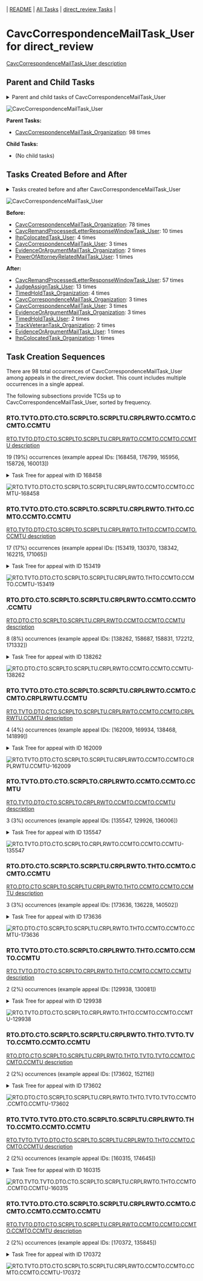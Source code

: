 <!-- DO NOT EDIT THIS FILE.  This file is autogenerated. -->
| [README](../README.md) | [All Tasks](../alltasks.md) | [direct_review Tasks](tasklist.md) |

# CavcCorrespondenceMailTask_User for direct_review

[CavcCorrespondenceMailTask_User description](../descr/CavcCorrespondenceMailTask_User.md)

## Parent and Child Tasks

<details><summary markdown='span'>Parent and child tasks of CavcCorrespondenceMailTask_User
</summary>

```
digraph G {
rankdir=LR;
node [shape=box]
"CavcCorrespondenceMailTask_Organization" -> "CavcCorrespondenceMailTask_User" [label=98]
}
```
</details>

![CavcCorrespondenceMailTask_User](dot/CavcCorrespondenceMailTask_User-parentchild.dot.png)

**Parent Tasks:**

   * [CavcCorrespondenceMailTask_Organization](CavcCorrespondenceMailTask_Organization.md): 98 times

**Child Tasks:**

   * (No child tasks)

## Tasks Created Before and After

<details><summary markdown='span'>Tasks created before and after CavcCorrespondenceMailTask_User</summary>

```
digraph G {
rankdir=LR;

"CavcCorrespondenceMailTask_User" -> "CavcRemandProcessedLetterResponseWindowTask_User" [label=57]
"CavcCorrespondenceMailTask_User" -> "JudgeAssignTask_User" [label=13]
"CavcCorrespondenceMailTask_User" -> "TimedHoldTask_Organization" [label=4]
"CavcCorrespondenceMailTask_User" -> "EvidenceOrArgumentMailTask_Organization" [label=3]
"CavcCorrespondenceMailTask_User" -> "CavcCorrespondenceMailTask_User" [label=3]
"CavcCorrespondenceMailTask_User" -> "CavcCorrespondenceMailTask_Organization" [label=3]
"CavcCorrespondenceMailTask_User" -> "TrackVeteranTask_Organization" [label=2]
"CavcCorrespondenceMailTask_User" -> "TimedHoldTask_User" [label=2]
"CavcCorrespondenceMailTask_User" -> "IhpColocatedTask_Organization" [label=1]
"CavcCorrespondenceMailTask_User" -> "EvidenceOrArgumentMailTask_User" [label=1]
"CavcCorrespondenceMailTask_Organization" -> "CavcCorrespondenceMailTask_User" [label=78]
"CavcRemandProcessedLetterResponseWindowTask_User" -> "CavcCorrespondenceMailTask_User" [label=10]
"IhpColocatedTask_User" -> "CavcCorrespondenceMailTask_User" [label=4]
"CavcCorrespondenceMailTask_User" -> "CavcCorrespondenceMailTask_User" [label=3]
"EvidenceOrArgumentMailTask_Organization" -> "CavcCorrespondenceMailTask_User" [label=2]
"PowerOfAttorneyRelatedMailTask_User" -> "CavcCorrespondenceMailTask_User" [label=1]
}
```
</details>

![CavcCorrespondenceMailTask_User](dot/CavcCorrespondenceMailTask_User.dot.png)

**Before:**

   * [CavcCorrespondenceMailTask_Organization](CavcCorrespondenceMailTask_Organization.md): 78 times
   * [CavcRemandProcessedLetterResponseWindowTask_User](CavcRemandProcessedLetterResponseWindowTask_User.md): 10 times
   * [IhpColocatedTask_User](IhpColocatedTask_User.md): 4 times
   * [CavcCorrespondenceMailTask_User](CavcCorrespondenceMailTask_User.md): 3 times
   * [EvidenceOrArgumentMailTask_Organization](EvidenceOrArgumentMailTask_Organization.md): 2 times
   * [PowerOfAttorneyRelatedMailTask_User](PowerOfAttorneyRelatedMailTask_User.md): 1 times

**After:**

   * [CavcRemandProcessedLetterResponseWindowTask_User](CavcRemandProcessedLetterResponseWindowTask_User.md): 57 times
   * [JudgeAssignTask_User](JudgeAssignTask_User.md): 13 times
   * [TimedHoldTask_Organization](TimedHoldTask_Organization.md): 4 times
   * [CavcCorrespondenceMailTask_Organization](CavcCorrespondenceMailTask_Organization.md): 3 times
   * [CavcCorrespondenceMailTask_User](CavcCorrespondenceMailTask_User.md): 3 times
   * [EvidenceOrArgumentMailTask_Organization](EvidenceOrArgumentMailTask_Organization.md): 3 times
   * [TimedHoldTask_User](TimedHoldTask_User.md): 2 times
   * [TrackVeteranTask_Organization](TrackVeteranTask_Organization.md): 2 times
   * [EvidenceOrArgumentMailTask_User](EvidenceOrArgumentMailTask_User.md): 1 times
   * [IhpColocatedTask_Organization](IhpColocatedTask_Organization.md): 1 times

## Task Creation Sequences

There are 98 total occurrences of CavcCorrespondenceMailTask_User among appeals in the direct_review docket.  This count includes multiple occurrences in a single appeal.

The following subsections provide TCSs up to CavcCorrespondenceMailTask_User, sorted by frequency.

### RTO.TVTO.DTO.CTO.SCRPLTO.SCRPLTU.CRPLRWTO.CCMTO.CCMTO.CCMTU

[RTO.TVTO.DTO.CTO.SCRPLTO.SCRPLTU.CRPLRWTO.CCMTO.CCMTO.CCMTU description](../descr/RTO.TVTO.DTO.CTO.SCRPLTO.SCRPLTU.CRPLRWTO.CCMTO.CCMTO.CCMTU.md)

19 (19%) occurrences (example appeal IDs: [168458, 176799, 165956, 158726, 160013])

<details><summary markdown='span'>Task Tree for appeal with ID 168458</summary>

```
@startuml
skinparam {
  ObjectBorderColor #555
  ObjectBorderThickness 0
  ObjectFontStyle bold
  ObjectFontSize 14
  ObjectAttributeFontColor #333
  ObjectAttributeFontSize 12
}
  object 0.RootTask #8dd3c7 {
Organization
}
  object 1.TrackVeteranTask #bebada {
Organization
}
  object 2.DistributionTask #ffffb3 {
Organization
}
  object 3.CavcTask #bcbd22 {
Organization
}
  object 4.SendCavcRemandProcessedLetterTask #7f7f7f {
Organization
}
  object 5.SendCavcRemandProcessedLetterTask #7f7f7f {
User
}
  object 6.CavcRemandProcessedLetterResponseWindowTask #1f77b4 {
Organization
}
  object 7.TimedHoldTask #fccde5 {
Organization
}
  object 8.CavcCorrespondenceMailTask #1f77b4 {
Organization
}
  object 9.CavcCorrespondenceMailTask #1f77b4 {
Organization
}
  object 10.CavcCorrespondenceMailTask #1f77b4 {
User  <back:white>    </back>
}
  object 11.CavcRemandProcessedLetterResponseWindowTask #1f77b4 {
User
}
  object 12.JudgeAssignTask #ccebc5 {
User
}
  object 13.JudgeDecisionReviewTask #d9d9d9 {
User
}
  object 14.AttorneyTask #bc80bd {
User
}
  object 15.TrackVeteranTask #bebada {
Organization
}
0.RootTask -- 1.TrackVeteranTask
0.RootTask -- 2.DistributionTask
2.DistributionTask -- 3.CavcTask
3.CavcTask -- 4.SendCavcRemandProcessedLetterTask
4.SendCavcRemandProcessedLetterTask -- 5.SendCavcRemandProcessedLetterTask
3.CavcTask -- 6.CavcRemandProcessedLetterResponseWindowTask
6.CavcRemandProcessedLetterResponseWindowTask -- 7.TimedHoldTask
0.RootTask -- 8.CavcCorrespondenceMailTask
8.CavcCorrespondenceMailTask -- 9.CavcCorrespondenceMailTask
9.CavcCorrespondenceMailTask -- 10.CavcCorrespondenceMailTask
6.CavcRemandProcessedLetterResponseWindowTask -- 11.CavcRemandProcessedLetterResponseWindowTask
0.RootTask -- 12.JudgeAssignTask
0.RootTask -- 13.JudgeDecisionReviewTask
13.JudgeDecisionReviewTask -- 14.AttorneyTask
0.RootTask -- 15.TrackVeteranTask
@enduml
```
</details>

![RTO.TVTO.DTO.CTO.SCRPLTO.SCRPLTU.CRPLRWTO.CCMTO.CCMTO.CCMTU-168458](uml/RTO.TVTO.DTO.CTO.SCRPLTO.SCRPLTU.CRPLRWTO.CCMTO.CCMTO.CCMTU-168458.png)

### RTO.TVTO.DTO.CTO.SCRPLTO.SCRPLTU.CRPLRWTO.THTO.CCMTO.CCMTO.CCMTU

[RTO.TVTO.DTO.CTO.SCRPLTO.SCRPLTU.CRPLRWTO.THTO.CCMTO.CCMTO.CCMTU description](../descr/RTO.TVTO.DTO.CTO.SCRPLTO.SCRPLTU.CRPLRWTO.THTO.CCMTO.CCMTO.CCMTU.md)

17 (17%) occurrences (example appeal IDs: [153419, 130370, 138342, 162215, 171065])

<details><summary markdown='span'>Task Tree for appeal with ID 153419</summary>

```
@startuml
skinparam {
  ObjectBorderColor #555
  ObjectBorderThickness 0
  ObjectFontStyle bold
  ObjectFontSize 14
  ObjectAttributeFontColor #333
  ObjectAttributeFontSize 12
}
  object 0.RootTask #8dd3c7 {
Organization
}
  object 1.TrackVeteranTask #bebada {
Organization
}
  object 2.DistributionTask #ffffb3 {
Organization
}
  object 3.CavcTask #bcbd22 {
Organization
}
  object 4.SendCavcRemandProcessedLetterTask #7f7f7f {
Organization
}
  object 5.SendCavcRemandProcessedLetterTask #7f7f7f {
User
}
  object 6.CavcRemandProcessedLetterResponseWindowTask #1f77b4 {
Organization
}
  object 7.TimedHoldTask #fccde5 {
Organization
}
  object 8.CavcCorrespondenceMailTask #1f77b4 {
Organization
}
  object 9.CavcCorrespondenceMailTask #1f77b4 {
Organization
}
  object 10.CavcCorrespondenceMailTask #1f77b4 {
User  <back:white>    </back>
}
  object 11.CavcRemandProcessedLetterResponseWindowTask #1f77b4 {
User
}
  object 12.JudgeAssignTask #ccebc5 {
User
}
  object 13.JudgeDecisionReviewTask #d9d9d9 {
User
}
  object 14.AttorneyTask #bc80bd {
User
}
  object 15.AttorneyRewriteTask #b3de69 {
User
}
  object 16.BvaDispatchTask #b3de69 {
Organization
}
  object 17.BvaDispatchTask #b3de69 {
User
}
0.RootTask -- 1.TrackVeteranTask
0.RootTask -- 2.DistributionTask
2.DistributionTask -- 3.CavcTask
3.CavcTask -- 4.SendCavcRemandProcessedLetterTask
4.SendCavcRemandProcessedLetterTask -- 5.SendCavcRemandProcessedLetterTask
3.CavcTask -- 6.CavcRemandProcessedLetterResponseWindowTask
6.CavcRemandProcessedLetterResponseWindowTask -- 7.TimedHoldTask
0.RootTask -- 8.CavcCorrespondenceMailTask
8.CavcCorrespondenceMailTask -- 9.CavcCorrespondenceMailTask
9.CavcCorrespondenceMailTask -- 10.CavcCorrespondenceMailTask
6.CavcRemandProcessedLetterResponseWindowTask -- 11.CavcRemandProcessedLetterResponseWindowTask
0.RootTask -- 12.JudgeAssignTask
0.RootTask -- 13.JudgeDecisionReviewTask
13.JudgeDecisionReviewTask -- 14.AttorneyTask
13.JudgeDecisionReviewTask -- 15.AttorneyRewriteTask
0.RootTask -- 16.BvaDispatchTask
16.BvaDispatchTask -- 17.BvaDispatchTask
@enduml
```
</details>

![RTO.TVTO.DTO.CTO.SCRPLTO.SCRPLTU.CRPLRWTO.THTO.CCMTO.CCMTO.CCMTU-153419](uml/RTO.TVTO.DTO.CTO.SCRPLTO.SCRPLTU.CRPLRWTO.THTO.CCMTO.CCMTO.CCMTU-153419.png)

### RTO.DTO.CTO.SCRPLTO.SCRPLTU.CRPLRWTO.CCMTO.CCMTO.CCMTU

[RTO.DTO.CTO.SCRPLTO.SCRPLTU.CRPLRWTO.CCMTO.CCMTO.CCMTU description](../descr/RTO.DTO.CTO.SCRPLTO.SCRPLTU.CRPLRWTO.CCMTO.CCMTO.CCMTU.md)

8 (8%) occurrences (example appeal IDs: [138262, 158687, 158831, 172212, 171332])

<details><summary markdown='span'>Task Tree for appeal with ID 138262</summary>

```
@startuml
skinparam {
  ObjectBorderColor #555
  ObjectBorderThickness 0
  ObjectFontStyle bold
  ObjectFontSize 14
  ObjectAttributeFontColor #333
  ObjectAttributeFontSize 12
}
  object 0.RootTask #8dd3c7 {
Organization
}
  object 1.TrackVeteranTask #bebada {
Organization
}
  object 2.DistributionTask #ffffb3 {
Organization
}
  object 3.CavcTask #bcbd22 {
Organization
}
  object 4.SendCavcRemandProcessedLetterTask #7f7f7f {
Organization
}
  object 5.SendCavcRemandProcessedLetterTask #7f7f7f {
User
}
  object 6.CavcRemandProcessedLetterResponseWindowTask #1f77b4 {
Organization
}
  object 7.TimedHoldTask #fccde5 {
Organization
}
  object 8.CavcCorrespondenceMailTask #1f77b4 {
Organization
}
  object 9.CavcCorrespondenceMailTask #1f77b4 {
Organization
}
  object 10.CavcCorrespondenceMailTask #1f77b4 {
User  <back:white>    </back>
}
  object 11.TimedHoldTask #fccde5 {
Organization
}
  object 12.TrackVeteranTask #bebada {
Organization
}
  object 13.TrackVeteranTask #bebada {
Organization
}
  object 14.CavcRemandProcessedLetterResponseWindowTask #1f77b4 {
User
}
  object 15.EvidenceOrArgumentMailTask #ffffb3 {
Organization
}
  object 16.JudgeAssignTask #ccebc5 {
User
}
  object 17.JudgeAssignTask #ccebc5 {
User
}
  object 18.JudgeAssignTask #ccebc5 {
User
}
  object 19.JudgeAssignTask #ccebc5 {
User
}
  object 20.JudgeDecisionReviewTask #d9d9d9 {
User
}
  object 21.AttorneyTask #bc80bd {
User
}
0.RootTask -- 1.TrackVeteranTask
0.RootTask -- 2.DistributionTask
2.DistributionTask -- 3.CavcTask
3.CavcTask -- 4.SendCavcRemandProcessedLetterTask
4.SendCavcRemandProcessedLetterTask -- 5.SendCavcRemandProcessedLetterTask
3.CavcTask -- 6.CavcRemandProcessedLetterResponseWindowTask
6.CavcRemandProcessedLetterResponseWindowTask -- 7.TimedHoldTask
0.RootTask -- 8.CavcCorrespondenceMailTask
8.CavcCorrespondenceMailTask -- 9.CavcCorrespondenceMailTask
9.CavcCorrespondenceMailTask -- 10.CavcCorrespondenceMailTask
6.CavcRemandProcessedLetterResponseWindowTask -- 11.TimedHoldTask
0.RootTask -- 12.TrackVeteranTask
0.RootTask -- 13.TrackVeteranTask
6.CavcRemandProcessedLetterResponseWindowTask -- 14.CavcRemandProcessedLetterResponseWindowTask
0.RootTask -- 15.EvidenceOrArgumentMailTask
0.RootTask -- 16.JudgeAssignTask
0.RootTask -- 17.JudgeAssignTask
0.RootTask -- 18.JudgeAssignTask
0.RootTask -- 19.JudgeAssignTask
0.RootTask -- 20.JudgeDecisionReviewTask
20.JudgeDecisionReviewTask -- 21.AttorneyTask
@enduml
```
</details>

![RTO.DTO.CTO.SCRPLTO.SCRPLTU.CRPLRWTO.CCMTO.CCMTO.CCMTU-138262](uml/RTO.DTO.CTO.SCRPLTO.SCRPLTU.CRPLRWTO.CCMTO.CCMTO.CCMTU-138262.png)

### RTO.TVTO.DTO.CTO.SCRPLTO.SCRPLTU.CRPLRWTO.CCMTO.CCMTO.CRPLRWTU.CCMTU

[RTO.TVTO.DTO.CTO.SCRPLTO.SCRPLTU.CRPLRWTO.CCMTO.CCMTO.CRPLRWTU.CCMTU description](../descr/RTO.TVTO.DTO.CTO.SCRPLTO.SCRPLTU.CRPLRWTO.CCMTO.CCMTO.CRPLRWTU.CCMTU.md)

4 (4%) occurrences (example appeal IDs: [162009, 169934, 138468, 141899])

<details><summary markdown='span'>Task Tree for appeal with ID 162009</summary>

```
@startuml
skinparam {
  ObjectBorderColor #555
  ObjectBorderThickness 0
  ObjectFontStyle bold
  ObjectFontSize 14
  ObjectAttributeFontColor #333
  ObjectAttributeFontSize 12
}
  object 0.RootTask #8dd3c7 {
Organization
}
  object 1.TrackVeteranTask #bebada {
Organization
}
  object 2.DistributionTask #ffffb3 {
Organization
}
  object 3.CavcTask #bcbd22 {
Organization
}
  object 4.SendCavcRemandProcessedLetterTask #7f7f7f {
Organization
}
  object 5.SendCavcRemandProcessedLetterTask #7f7f7f {
User
}
  object 6.CavcRemandProcessedLetterResponseWindowTask #1f77b4 {
Organization
}
  object 7.TimedHoldTask #fccde5 {
Organization
}
  object 8.CavcCorrespondenceMailTask #1f77b4 {
Organization
}
  object 9.CavcCorrespondenceMailTask #1f77b4 {
Organization
}
  object 10.CavcRemandProcessedLetterResponseWindowTask #1f77b4 {
User
}
  object 11.CavcCorrespondenceMailTask #1f77b4 {
User  <back:white>    </back>
}
  object 12.JudgeAssignTask #ccebc5 {
User
}
  object 13.JudgeDecisionReviewTask #d9d9d9 {
User
}
  object 14.AttorneyTask #bc80bd {
User
}
  object 15.BvaDispatchTask #b3de69 {
Organization
}
  object 16.BvaDispatchTask #b3de69 {
User
}
  object 17.BvaDispatchTask #b3de69 {
User
}
0.RootTask -- 1.TrackVeteranTask
0.RootTask -- 2.DistributionTask
2.DistributionTask -- 3.CavcTask
3.CavcTask -- 4.SendCavcRemandProcessedLetterTask
4.SendCavcRemandProcessedLetterTask -- 5.SendCavcRemandProcessedLetterTask
3.CavcTask -- 6.CavcRemandProcessedLetterResponseWindowTask
6.CavcRemandProcessedLetterResponseWindowTask -- 7.TimedHoldTask
0.RootTask -- 8.CavcCorrespondenceMailTask
8.CavcCorrespondenceMailTask -- 9.CavcCorrespondenceMailTask
6.CavcRemandProcessedLetterResponseWindowTask -- 10.CavcRemandProcessedLetterResponseWindowTask
9.CavcCorrespondenceMailTask -- 11.CavcCorrespondenceMailTask
0.RootTask -- 12.JudgeAssignTask
0.RootTask -- 13.JudgeDecisionReviewTask
13.JudgeDecisionReviewTask -- 14.AttorneyTask
0.RootTask -- 15.BvaDispatchTask
15.BvaDispatchTask -- 16.BvaDispatchTask
15.BvaDispatchTask -- 17.BvaDispatchTask
@enduml
```
</details>

![RTO.TVTO.DTO.CTO.SCRPLTO.SCRPLTU.CRPLRWTO.CCMTO.CCMTO.CRPLRWTU.CCMTU-162009](uml/RTO.TVTO.DTO.CTO.SCRPLTO.SCRPLTU.CRPLRWTO.CCMTO.CCMTO.CRPLRWTU.CCMTU-162009.png)

### RTO.TVTO.DTO.CTO.SCRPLTO.CRPLRWTO.CCMTO.CCMTO.CCMTU

[RTO.TVTO.DTO.CTO.SCRPLTO.CRPLRWTO.CCMTO.CCMTO.CCMTU description](../descr/RTO.TVTO.DTO.CTO.SCRPLTO.CRPLRWTO.CCMTO.CCMTO.CCMTU.md)

3 (3%) occurrences (example appeal IDs: [135547, 129926, 136006])

<details><summary markdown='span'>Task Tree for appeal with ID 135547</summary>

```
@startuml
skinparam {
  ObjectBorderColor #555
  ObjectBorderThickness 0
  ObjectFontStyle bold
  ObjectFontSize 14
  ObjectAttributeFontColor #333
  ObjectAttributeFontSize 12
}
  object 0.RootTask #8dd3c7 {
Organization
}
  object 1.TrackVeteranTask #bebada {
Organization
}
  object 2.DistributionTask #ffffb3 {
Organization
}
  object 3.CavcTask #bcbd22 {
Organization
}
  object 4.SendCavcRemandProcessedLetterTask #7f7f7f {
Organization
}
  object 5.CavcRemandProcessedLetterResponseWindowTask #1f77b4 {
Organization
}
  object 6.TimedHoldTask #fccde5 {
Organization
}
  object 7.CavcCorrespondenceMailTask #1f77b4 {
Organization
}
  object 8.CavcCorrespondenceMailTask #1f77b4 {
Organization
}
  object 9.CavcCorrespondenceMailTask #1f77b4 {
User  <back:white>    </back>
}
  object 10.CavcRemandProcessedLetterResponseWindowTask #1f77b4 {
User
}
  object 11.IhpColocatedTask #bc80bd {
Organization
}
  object 12.IhpColocatedTask #bc80bd {
User
}
  object 13.TimedHoldTask #fccde5 {
User
}
  object 14.JudgeAssignTask #ccebc5 {
User
}
  object 15.JudgeDecisionReviewTask #d9d9d9 {
User
}
  object 16.AttorneyTask #bc80bd {
User
}
  object 17.BvaDispatchTask #b3de69 {
Organization
}
  object 18.BvaDispatchTask #b3de69 {
User
}
0.RootTask -- 1.TrackVeteranTask
0.RootTask -- 2.DistributionTask
2.DistributionTask -- 3.CavcTask
3.CavcTask -- 4.SendCavcRemandProcessedLetterTask
3.CavcTask -- 5.CavcRemandProcessedLetterResponseWindowTask
5.CavcRemandProcessedLetterResponseWindowTask -- 6.TimedHoldTask
0.RootTask -- 7.CavcCorrespondenceMailTask
7.CavcCorrespondenceMailTask -- 8.CavcCorrespondenceMailTask
8.CavcCorrespondenceMailTask -- 9.CavcCorrespondenceMailTask
5.CavcRemandProcessedLetterResponseWindowTask -- 10.CavcRemandProcessedLetterResponseWindowTask
2.DistributionTask -- 11.IhpColocatedTask
11.IhpColocatedTask -- 12.IhpColocatedTask
12.IhpColocatedTask -- 13.TimedHoldTask
0.RootTask -- 14.JudgeAssignTask
0.RootTask -- 15.JudgeDecisionReviewTask
15.JudgeDecisionReviewTask -- 16.AttorneyTask
0.RootTask -- 17.BvaDispatchTask
17.BvaDispatchTask -- 18.BvaDispatchTask
@enduml
```
</details>

![RTO.TVTO.DTO.CTO.SCRPLTO.CRPLRWTO.CCMTO.CCMTO.CCMTU-135547](uml/RTO.TVTO.DTO.CTO.SCRPLTO.CRPLRWTO.CCMTO.CCMTO.CCMTU-135547.png)

### RTO.DTO.CTO.SCRPLTO.SCRPLTU.CRPLRWTO.THTO.CCMTO.CCMTO.CCMTU

[RTO.DTO.CTO.SCRPLTO.SCRPLTU.CRPLRWTO.THTO.CCMTO.CCMTO.CCMTU description](../descr/RTO.DTO.CTO.SCRPLTO.SCRPLTU.CRPLRWTO.THTO.CCMTO.CCMTO.CCMTU.md)

3 (3%) occurrences (example appeal IDs: [173636, 136228, 140502])

<details><summary markdown='span'>Task Tree for appeal with ID 173636</summary>

```
@startuml
skinparam {
  ObjectBorderColor #555
  ObjectBorderThickness 0
  ObjectFontStyle bold
  ObjectFontSize 14
  ObjectAttributeFontColor #333
  ObjectAttributeFontSize 12
}
  object 0.RootTask #8dd3c7 {
Organization
}
  object 1.DistributionTask #ffffb3 {
Organization
}
  object 2.CavcTask #bcbd22 {
Organization
}
  object 3.SendCavcRemandProcessedLetterTask #7f7f7f {
Organization
}
  object 4.SendCavcRemandProcessedLetterTask #7f7f7f {
User
}
  object 5.CavcRemandProcessedLetterResponseWindowTask #1f77b4 {
Organization
}
  object 6.TimedHoldTask #fccde5 {
Organization
}
  object 7.CavcCorrespondenceMailTask #1f77b4 {
Organization
}
  object 8.CavcCorrespondenceMailTask #1f77b4 {
Organization
}
  object 9.CavcCorrespondenceMailTask #1f77b4 {
User  <back:white>    </back>
}
0.RootTask -- 1.DistributionTask
1.DistributionTask -- 2.CavcTask
2.CavcTask -- 3.SendCavcRemandProcessedLetterTask
3.SendCavcRemandProcessedLetterTask -- 4.SendCavcRemandProcessedLetterTask
2.CavcTask -- 5.CavcRemandProcessedLetterResponseWindowTask
5.CavcRemandProcessedLetterResponseWindowTask -- 6.TimedHoldTask
0.RootTask -- 7.CavcCorrespondenceMailTask
7.CavcCorrespondenceMailTask -- 8.CavcCorrespondenceMailTask
8.CavcCorrespondenceMailTask -- 9.CavcCorrespondenceMailTask
@enduml
```
</details>

![RTO.DTO.CTO.SCRPLTO.SCRPLTU.CRPLRWTO.THTO.CCMTO.CCMTO.CCMTU-173636](uml/RTO.DTO.CTO.SCRPLTO.SCRPLTU.CRPLRWTO.THTO.CCMTO.CCMTO.CCMTU-173636.png)

### RTO.TVTO.DTO.CTO.SCRPLTO.CRPLRWTO.THTO.CCMTO.CCMTO.CCMTU

[RTO.TVTO.DTO.CTO.SCRPLTO.CRPLRWTO.THTO.CCMTO.CCMTO.CCMTU description](../descr/RTO.TVTO.DTO.CTO.SCRPLTO.CRPLRWTO.THTO.CCMTO.CCMTO.CCMTU.md)

2 (2%) occurrences (example appeal IDs: [129938, 130081])

<details><summary markdown='span'>Task Tree for appeal with ID 129938</summary>

```
@startuml
skinparam {
  ObjectBorderColor #555
  ObjectBorderThickness 0
  ObjectFontStyle bold
  ObjectFontSize 14
  ObjectAttributeFontColor #333
  ObjectAttributeFontSize 12
}
  object 0.RootTask #8dd3c7 {
Organization
}
  object 1.TrackVeteranTask #bebada {
Organization
}
  object 2.DistributionTask #ffffb3 {
Organization
}
  object 3.CavcTask #bcbd22 {
Organization
}
  object 4.SendCavcRemandProcessedLetterTask #7f7f7f {
Organization
}
  object 5.CavcRemandProcessedLetterResponseWindowTask #1f77b4 {
Organization
}
  object 6.TimedHoldTask #fccde5 {
Organization
}
  object 7.CavcCorrespondenceMailTask #1f77b4 {
Organization
}
  object 8.CavcCorrespondenceMailTask #1f77b4 {
Organization
}
  object 9.CavcCorrespondenceMailTask #1f77b4 {
User  <back:white>    </back>
}
  object 10.CavcRemandProcessedLetterResponseWindowTask #1f77b4 {
User
}
  object 11.IhpColocatedTask #bc80bd {
Organization
}
  object 12.IhpColocatedTask #bc80bd {
User
}
  object 13.TimedHoldTask #fccde5 {
User
}
  object 14.TimedHoldTask #fccde5 {
User
}
  object 15.TimedHoldTask #fccde5 {
User
}
  object 16.TimedHoldTask #fccde5 {
User
}
0.RootTask -- 1.TrackVeteranTask
0.RootTask -- 2.DistributionTask
2.DistributionTask -- 3.CavcTask
3.CavcTask -- 4.SendCavcRemandProcessedLetterTask
3.CavcTask -- 5.CavcRemandProcessedLetterResponseWindowTask
5.CavcRemandProcessedLetterResponseWindowTask -- 6.TimedHoldTask
0.RootTask -- 7.CavcCorrespondenceMailTask
7.CavcCorrespondenceMailTask -- 8.CavcCorrespondenceMailTask
8.CavcCorrespondenceMailTask -- 9.CavcCorrespondenceMailTask
5.CavcRemandProcessedLetterResponseWindowTask -- 10.CavcRemandProcessedLetterResponseWindowTask
2.DistributionTask -- 11.IhpColocatedTask
11.IhpColocatedTask -- 12.IhpColocatedTask
12.IhpColocatedTask -- 13.TimedHoldTask
12.IhpColocatedTask -- 14.TimedHoldTask
12.IhpColocatedTask -- 15.TimedHoldTask
12.IhpColocatedTask -- 16.TimedHoldTask
@enduml
```
</details>

![RTO.TVTO.DTO.CTO.SCRPLTO.CRPLRWTO.THTO.CCMTO.CCMTO.CCMTU-129938](uml/RTO.TVTO.DTO.CTO.SCRPLTO.CRPLRWTO.THTO.CCMTO.CCMTO.CCMTU-129938.png)

### RTO.DTO.CTO.SCRPLTO.SCRPLTU.CRPLRWTO.THTO.TVTO.TVTO.CCMTO.CCMTO.CCMTU

[RTO.DTO.CTO.SCRPLTO.SCRPLTU.CRPLRWTO.THTO.TVTO.TVTO.CCMTO.CCMTO.CCMTU description](../descr/RTO.DTO.CTO.SCRPLTO.SCRPLTU.CRPLRWTO.THTO.TVTO.TVTO.CCMTO.CCMTO.CCMTU.md)

2 (2%) occurrences (example appeal IDs: [173602, 152116])

<details><summary markdown='span'>Task Tree for appeal with ID 173602</summary>

```
@startuml
skinparam {
  ObjectBorderColor #555
  ObjectBorderThickness 0
  ObjectFontStyle bold
  ObjectFontSize 14
  ObjectAttributeFontColor #333
  ObjectAttributeFontSize 12
}
  object 0.RootTask #8dd3c7 {
Organization
}
  object 1.TrackVeteranTask #bebada {
Organization
}
  object 2.DistributionTask #ffffb3 {
Organization
}
  object 3.CavcTask #bcbd22 {
Organization
}
  object 4.SendCavcRemandProcessedLetterTask #7f7f7f {
Organization
}
  object 5.SendCavcRemandProcessedLetterTask #7f7f7f {
User
}
  object 6.CavcRemandProcessedLetterResponseWindowTask #1f77b4 {
Organization
}
  object 7.TimedHoldTask #fccde5 {
Organization
}
  object 8.TrackVeteranTask #bebada {
Organization
}
  object 9.TrackVeteranTask #bebada {
Organization
}
  object 10.CavcCorrespondenceMailTask #1f77b4 {
Organization
}
  object 11.CavcCorrespondenceMailTask #1f77b4 {
Organization
}
  object 12.CavcCorrespondenceMailTask #1f77b4 {
User  <back:white>    </back>
}
0.RootTask -- 1.TrackVeteranTask
0.RootTask -- 2.DistributionTask
2.DistributionTask -- 3.CavcTask
3.CavcTask -- 4.SendCavcRemandProcessedLetterTask
4.SendCavcRemandProcessedLetterTask -- 5.SendCavcRemandProcessedLetterTask
3.CavcTask -- 6.CavcRemandProcessedLetterResponseWindowTask
6.CavcRemandProcessedLetterResponseWindowTask -- 7.TimedHoldTask
0.RootTask -- 8.TrackVeteranTask
0.RootTask -- 9.TrackVeteranTask
0.RootTask -- 10.CavcCorrespondenceMailTask
10.CavcCorrespondenceMailTask -- 11.CavcCorrespondenceMailTask
11.CavcCorrespondenceMailTask -- 12.CavcCorrespondenceMailTask
@enduml
```
</details>

![RTO.DTO.CTO.SCRPLTO.SCRPLTU.CRPLRWTO.THTO.TVTO.TVTO.CCMTO.CCMTO.CCMTU-173602](uml/RTO.DTO.CTO.SCRPLTO.SCRPLTU.CRPLRWTO.THTO.TVTO.TVTO.CCMTO.CCMTO.CCMTU-173602.png)

### RTO.TVTO.TVTO.DTO.CTO.SCRPLTO.SCRPLTU.CRPLRWTO.THTO.CCMTO.CCMTO.CCMTU

[RTO.TVTO.TVTO.DTO.CTO.SCRPLTO.SCRPLTU.CRPLRWTO.THTO.CCMTO.CCMTO.CCMTU description](../descr/RTO.TVTO.TVTO.DTO.CTO.SCRPLTO.SCRPLTU.CRPLRWTO.THTO.CCMTO.CCMTO.CCMTU.md)

2 (2%) occurrences (example appeal IDs: [160315, 174645])

<details><summary markdown='span'>Task Tree for appeal with ID 160315</summary>

```
@startuml
skinparam {
  ObjectBorderColor #555
  ObjectBorderThickness 0
  ObjectFontStyle bold
  ObjectFontSize 14
  ObjectAttributeFontColor #333
  ObjectAttributeFontSize 12
}
  object 0.RootTask #8dd3c7 {
Organization
}
  object 1.TrackVeteranTask #bebada {
Organization
}
  object 2.TrackVeteranTask #bebada {
Organization
}
  object 3.DistributionTask #ffffb3 {
Organization
}
  object 4.CavcTask #bcbd22 {
Organization
}
  object 5.SendCavcRemandProcessedLetterTask #7f7f7f {
Organization
}
  object 6.SendCavcRemandProcessedLetterTask #7f7f7f {
User
}
  object 7.CavcRemandProcessedLetterResponseWindowTask #1f77b4 {
Organization
}
  object 8.TimedHoldTask #fccde5 {
Organization
}
  object 9.CavcCorrespondenceMailTask #1f77b4 {
Organization
}
  object 10.CavcCorrespondenceMailTask #1f77b4 {
Organization
}
  object 11.CavcCorrespondenceMailTask #1f77b4 {
User  <back:white>    </back>
}
  object 12.CavcRemandProcessedLetterResponseWindowTask #1f77b4 {
User
}
  object 13.JudgeAssignTask #ccebc5 {
User
}
  object 14.JudgeDecisionReviewTask #d9d9d9 {
User
}
  object 15.AttorneyTask #bc80bd {
User
}
0.RootTask -- 1.TrackVeteranTask
0.RootTask -- 2.TrackVeteranTask
0.RootTask -- 3.DistributionTask
3.DistributionTask -- 4.CavcTask
4.CavcTask -- 5.SendCavcRemandProcessedLetterTask
5.SendCavcRemandProcessedLetterTask -- 6.SendCavcRemandProcessedLetterTask
4.CavcTask -- 7.CavcRemandProcessedLetterResponseWindowTask
7.CavcRemandProcessedLetterResponseWindowTask -- 8.TimedHoldTask
0.RootTask -- 9.CavcCorrespondenceMailTask
9.CavcCorrespondenceMailTask -- 10.CavcCorrespondenceMailTask
10.CavcCorrespondenceMailTask -- 11.CavcCorrespondenceMailTask
7.CavcRemandProcessedLetterResponseWindowTask -- 12.CavcRemandProcessedLetterResponseWindowTask
0.RootTask -- 13.JudgeAssignTask
0.RootTask -- 14.JudgeDecisionReviewTask
14.JudgeDecisionReviewTask -- 15.AttorneyTask
@enduml
```
</details>

![RTO.TVTO.TVTO.DTO.CTO.SCRPLTO.SCRPLTU.CRPLRWTO.THTO.CCMTO.CCMTO.CCMTU-160315](uml/RTO.TVTO.TVTO.DTO.CTO.SCRPLTO.SCRPLTU.CRPLRWTO.THTO.CCMTO.CCMTO.CCMTU-160315.png)

### RTO.TVTO.DTO.CTO.SCRPLTO.SCRPLTU.CRPLRWTO.CCMTO.CCMTO.CCMTO.CCMTO.CCMTU

[RTO.TVTO.DTO.CTO.SCRPLTO.SCRPLTU.CRPLRWTO.CCMTO.CCMTO.CCMTO.CCMTO.CCMTU description](../descr/RTO.TVTO.DTO.CTO.SCRPLTO.SCRPLTU.CRPLRWTO.CCMTO.CCMTO.CCMTO.CCMTO.CCMTU.md)

2 (2%) occurrences (example appeal IDs: [170372, 135845])

<details><summary markdown='span'>Task Tree for appeal with ID 170372</summary>

```
@startuml
skinparam {
  ObjectBorderColor #555
  ObjectBorderThickness 0
  ObjectFontStyle bold
  ObjectFontSize 14
  ObjectAttributeFontColor #333
  ObjectAttributeFontSize 12
}
  object 0.RootTask #8dd3c7 {
Organization
}
  object 1.TrackVeteranTask #bebada {
Organization
}
  object 2.DistributionTask #ffffb3 {
Organization
}
  object 3.CavcTask #bcbd22 {
Organization
}
  object 4.SendCavcRemandProcessedLetterTask #7f7f7f {
Organization
}
  object 5.SendCavcRemandProcessedLetterTask #7f7f7f {
User
}
  object 6.CavcRemandProcessedLetterResponseWindowTask #1f77b4 {
Organization
}
  object 7.TimedHoldTask #fccde5 {
Organization
}
  object 8.CavcCorrespondenceMailTask #1f77b4 {
Organization
}
  object 9.CavcCorrespondenceMailTask #1f77b4 {
Organization
}
  object 10.CavcCorrespondenceMailTask #1f77b4 {
Organization
}
  object 11.CavcCorrespondenceMailTask #1f77b4 {
Organization
}
  object 12.CavcCorrespondenceMailTask #1f77b4 {
User  <back:white>    </back>
}
  object 13.CavcCorrespondenceMailTask #1f77b4 {
User  <back:white>    </back>
}
  object 14.CavcRemandProcessedLetterResponseWindowTask #1f77b4 {
User
}
  object 15.EvidenceOrArgumentMailTask #ffffb3 {
Organization
}
  object 16.EvidenceOrArgumentMailTask #ffffb3 {
Organization
}
  object 17.JudgeAssignTask #ccebc5 {
User
}
  object 18.EvidenceOrArgumentMailTask #ffffb3 {
User
}
  object 19.JudgeDecisionReviewTask #d9d9d9 {
User
}
  object 20.AttorneyTask #bc80bd {
User
}
  object 21.IhpColocatedTask #bc80bd {
Organization
}
  object 22.IhpColocatedTask #bc80bd {
User
}
  object 23.TimedHoldTask #fccde5 {
User
}
  object 24.TrackVeteranTask #bebada {
Organization
}
0.RootTask -- 1.TrackVeteranTask
0.RootTask -- 2.DistributionTask
2.DistributionTask -- 3.CavcTask
3.CavcTask -- 4.SendCavcRemandProcessedLetterTask
4.SendCavcRemandProcessedLetterTask -- 5.SendCavcRemandProcessedLetterTask
3.CavcTask -- 6.CavcRemandProcessedLetterResponseWindowTask
6.CavcRemandProcessedLetterResponseWindowTask -- 7.TimedHoldTask
0.RootTask -- 8.CavcCorrespondenceMailTask
8.CavcCorrespondenceMailTask -- 9.CavcCorrespondenceMailTask
0.RootTask -- 10.CavcCorrespondenceMailTask
10.CavcCorrespondenceMailTask -- 11.CavcCorrespondenceMailTask
9.CavcCorrespondenceMailTask -- 12.CavcCorrespondenceMailTask
11.CavcCorrespondenceMailTask -- 13.CavcCorrespondenceMailTask
6.CavcRemandProcessedLetterResponseWindowTask -- 14.CavcRemandProcessedLetterResponseWindowTask
0.RootTask -- 15.EvidenceOrArgumentMailTask
0.RootTask -- 16.EvidenceOrArgumentMailTask
0.RootTask -- 17.JudgeAssignTask
15.EvidenceOrArgumentMailTask -- 18.EvidenceOrArgumentMailTask
0.RootTask -- 19.JudgeDecisionReviewTask
19.JudgeDecisionReviewTask -- 20.AttorneyTask
20.AttorneyTask -- 21.IhpColocatedTask
21.IhpColocatedTask -- 22.IhpColocatedTask
22.IhpColocatedTask -- 23.TimedHoldTask
0.RootTask -- 24.TrackVeteranTask
@enduml
```
</details>

![RTO.TVTO.DTO.CTO.SCRPLTO.SCRPLTU.CRPLRWTO.CCMTO.CCMTO.CCMTO.CCMTO.CCMTU-170372](uml/RTO.TVTO.DTO.CTO.SCRPLTO.SCRPLTU.CRPLRWTO.CCMTO.CCMTO.CCMTO.CCMTO.CCMTU-170372.png)

